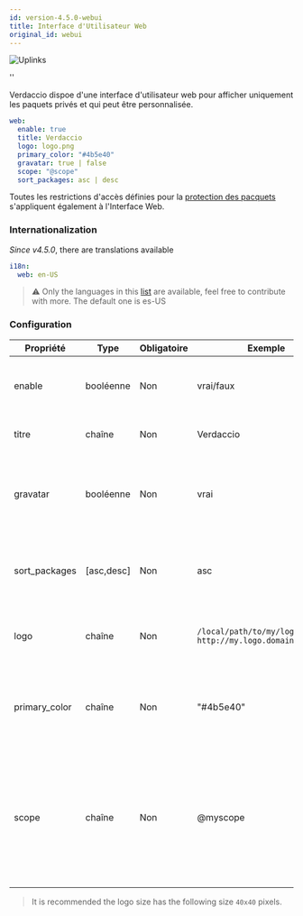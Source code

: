 ```yaml
---
id: version-4.5.0-webui
title: Interface d'Utilisateur Web
original_id: webui
---
```


![Uplinks](https://user-images.githubusercontent.com/558752/52916111-fa4ba980-32db-11e9-8a64-f4e06eb920b3.png)

<div id="codefund">''</div>

Verdaccio dispoe d'une interface d'utilisateur web pour afficher uniquement les paquets privés et qui peut être personnalisée.

```yaml
web:
  enable: true
  title: Verdaccio
  logo: logo.png
  primary_color: "#4b5e40"
  gravatar: true | false
  scope: "@scope"
  sort_packages: asc | desc
```

Toutes les restrictions d'accès définies pour la [protection des pacquets](protect-your-dependencies.md) s'appliquent également à l'Interface Web.

### Internationalization

*Since v4.5.0*, there are translations available

```yaml
i18n:
  web: en-US  
```

> ⚠️ Only the languages in this [list](https://github.com/verdaccio/ui/tree/master/i18n/translations) are available, feel free to contribute with more. The default one is es-US

### Configuration

| Propriété     | Type       | Obligatoire | Exemple                                                       | Soutien    | Description                                                                                                              |
| ------------- | ---------- | ----------- | ------------------------------------------------------------- | ---------- | ------------------------------------------------------------------------------------------------------------------------ |
| enable        | booléenne  | Non         | vrai/faux                                                     | tous       | permettre l’affichage de l’interface web                                                                                 |
| titre         | chaîne     | Non         | Verdaccio                                                     | tous       | Description du titre HTML                                                                                                |
| gravatar      | booléenne  | Non         | vrai                                                          | `>v4`   | Gravatars will be generated under the hood if this property is enabled                                                   |
| sort_packages | [asc,desc] | Non         | asc                                                           | `>v4`   | By default private packages are sorted by ascending                                                                      |
| logo          | chaîne     | Non         | `/local/path/to/my/logo.png` `http://my.logo.domain/logo.png` | tous       | a URI where logo is located (header logo)                                                                                |
| primary_color | chaîne     | Non         | "#4b5e40"                                                     | `>4`    | The primary color to use throughout the UI (header, etc)                                                                 |
| scope         | chaîne     | Non         | @myscope                                                      | `>v3.x` | If you're using this registry for a specific module scope, specify that scope to set it in the webui instructions header |


> It is recommended the logo size has the following size `40x40` pixels.
